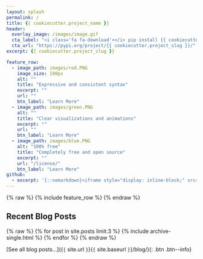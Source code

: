 ```yaml
---
layout: splash
permalink: /
title: {{ cookiecutter.project_name }}
header:
  overlay_image: /images/image.gif
  cta_label: "<i class='fa fa-download'></i> pip install {{ cookiecutter.project_slug }}"
  cta_url: "https://pypi.org/project/{{ cookiecutter.project_slug }}/"
excerpt: {{ cookiecutter.project_slug }}

feature_row:
  - image_path: images/red.PNG
    image_size: 100px
    alt: ""
    title: "Expressive and consistent syntax"
    excerpt: ""
    url: ""
    btn_label: "Learn More"
  - image_path: images/green.PNG
    alt: ""
    title: "Clear visualizations and animations"
    excerpt: ""
    url: ""
    btn_label: "Learn More"
  - image_path: images/blue.PNG
    alt: "100% free"
    title: "Completely free and open source"
    excerpt: ""
    url: "/license/"
    btn_label: "Learn More"
github:
  - excerpt: '{::nomarkdown}<iframe style="display: inline-block;" src="https://ghbtns.com/github-btn.html?user=mmistakes&repo=minimal-mistakes&type=star&count=true&size=large" frameborder="0" scrolling="0" width="160px" height="30px"></iframe> <iframe style="display: inline-block;" src="https://ghbtns.com/github-btn.html?user=mmistakes&repo=minimal-mistakes&type=fork&count=true&size=large" frameborder="0" scrolling="0" width="158px" height="30px"></iframe>{:/nomarkdown}'
---
```


{% raw %}
{% include feature_row %}
{% endraw %}

<h2> Recent Blog Posts </h2>

{% raw %}
{% for post in site.posts limit:3 %}
  {% include archive-single.html %}
{% endfor %}
{% endraw %}

[See all blog posts...]({`{` site.url `}`}{`{` site.baseurl `}`}/blog/){: .btn .btn--info}
